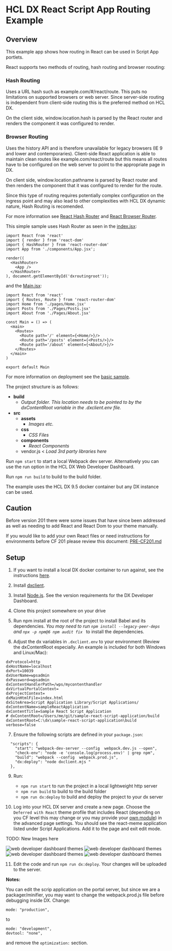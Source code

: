 # HCL DX React Script App Routing Example

## Overview

This example app shows how routing in React can be used in Script App portlets.

React supports two methods of routing, hash routing and browser roouting:

### Hash Routing
Uses a URL hash such as example.com/#/react/route. This puts no limitations on supported browsers or web server. Since server-side routing is independent from client-side routing this is the preferred method on HCL DX.

On the client side, window.location.hash is parsed by the React router and renders the component it was configured to render.


### Browser Routing
Uses the history API and is therefore unavailable for legacy browsers (IE 9 and lower and contemporaries). Client-side React application is able to maintain clean routes like example.com/react/route but this means all routes have to be configured on the web server to point to the appropriate page in DX.

On client side, window.location.pathname is parsed by React router and then renders the component that it was configured to render for the route.

Since this type of routing requires potentially complex configuration on the ingress point and may also lead to other complexities with HCL DX dynamic nature, Hash Routing is recomended.

For more information see [React Hash Router](https://reactrouter.com/en/main/router-components/hash-router) and [React Browser Router](https://reactrouter.com/en/main/router-components/browser-router).

This simple sample uses Hash Router as seen in the [index.jsx](src/index.jsx):

```
import React from 'react'
import { render } from 'react-dom'
import { HashRouter } from 'react-router-dom'
import App from './components/App.jsx';

render((
  <HashRouter>
    <App />
  </HashRouter>
), document.getElementById('dxroutingroot'));
```
and the [Main.jsx](src/components/Main.jsx):
```
import React from 'react'
import { Routes, Route } from 'react-router-dom'
import Home from './pages/Home.jsx'
import Posts from './Pages/Posts.jsx'
import About from './Pages/About.jsx'

const Main = () => (
  <main>
    <Routes>
      <Route path='/' element={<Home/>}/>
      <Route path='/posts' element={<Posts/>}/>
      <Route path='/about' element={<About/>}/>
    </Routes>
  </main>
)

export default Main
```

For more information on deployment see the [basic sample](../sample-basic/README.md).

The project structure is as follows:

- **build**
  - _Output folder. This location needs to be pointed to by the dxContentRoot variable in the .dxclient.env file._
- **src**
  - **assets**
    - _Images etc._
  - **css**
    - _CSS Files_
  - **components**
    - _React Components_
  - vendor.js < _Load 3rd party libraries here_

Run `npm start` to start a local Webpack dev server. Alternatively you can use the run option in the HCL DX Web Developer Dashboard.

Run `npm run build` to build to the build folder.

The example uses the HCL DX 9.5 docker container but any DX instance can be used.

## Caution

Before version 201 there were some issues that have since been addressed as well as needing to add React and React Dom to your theme manually.

If you would like to add your own React files or need instructions for environments before CF 201 please review this document: [PRE-CF201.md](../sample-basic/PRE-CF201.md)

## Setup

1. If you want to install a local DX docker container to run against, see the instructions [here](../docker.md).

2. Install [dxclient](https://help.hcltechsw.com/digital-experience/9.5/containerization/dxclient.html).

3. Install [Node.js](https://nodejs.org/en/download/). See the version requirements for the DX Developer Dashboard.

4. Clone this project somewhere on your drive

5. Run npm install at the root of the project to install Babel and its dependencies. _You may need to run `npm install --legacy-peer-deps` and `npx -p npm@6 npm audit fix `_ to install the dependencies.

6. Adjust the dx variables in `.dxclient.env` to your environment (Review the dxContentRoot especially. An example is included for both Windows and Linux/Mac):

```
dxProtocol=http
dxHostName=localhost
dxPort=10039
dxUserName=wpsadmin
dxPassword=wpsadmin
dxContentHandlerPath=/wps/mycontenthandler
dxVirtualPortalContext=
dxProjectContext=
dxMainHtmlFile=index.html
dxSiteArea=Script Application Library/Script Applications/
dxContentName=sampleReactApplication
dxContentTitle=Sample React Script Application
# dxContentRoot=/Users/me/git/sample-react-script-application/build
dxContentRoot=C:\dx\sample-react-script-application\build
verbose=false
```

7. Ensure the following scripts are defined in your `package.json`:

```
  "scripts": {
    "start": "webpack-dev-server --config  webpack.dev.js --open",
    "check-env": "node -e 'console.log(process.env)' | grep npm",
    "build": "webpack --config  webpack.prod.js",
    "dx:deploy": "node dxclient.mjs "
  },
```

9. Run:

   - `npm run start` to run the project in a local lightweight http server
   - `npm run build` to build to the build folder
   - `npm run dx:deploy` to build and deploy the project to your dx server

10. Log into your HCL DX server and create a new page. Choose the `Deferred with React` theme profile that includes React (depending on you CF level this may change or you may provide your [own module](../sample-basic/PRE-CF201.md)) in the advanced page settings. You should see the react-meme application listed under Script Applications. Add it to the page and exit edit mode.

TODO: New Images here

![web developer dashboard themes](../sample-basic/img/wdd-profile-1.png)
![web developer dashboard themes](../sample-basic/img/wdd-profile-2.png)
![web developer dashboard themes](../sample-basic/img/wdd-profile-3.png)
![web developer dashboard themes](../sample-basic/img/wdd-profile-4.png)

11. Edit the code and run `npm run dx:deploy`. Your changes will be uploaded to the server.

**Notes:**

You can edit the scrip application on the portal server, but since we are a packager/minifier, you may want to change the webpack.prod.js file before debugging inside DX. Change:

    mode: "production",

to

    mode: "development",
    devtool: "none",

and remove the `optimization:` section.
